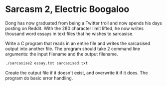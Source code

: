 # Sarcasm 2, Electric Boogaloo

Dong has now graduated from being a Twitter troll and now spends his days posting on Reddit. With the 280 character limit lifted, he now writes thousand word essays in text files that he wishes to sarcasise.

Write a C program that reads in an entire file and writes the sarcasised output into another file. The program should take 2 command line arguments: the input filename and the output filename.

```bash
./sarcasise2 essay.txt sarcasised.txt
```

Create the output file if it doesn't exist, and overwrite it if it does. The program do basic error handling.
